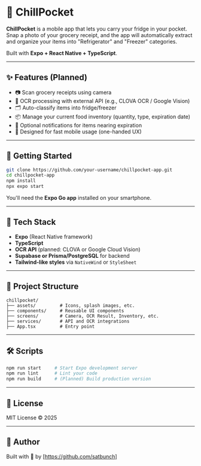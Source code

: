 # 🧊 ChillPocket

**ChillPocket** is a mobile app that lets you carry your fridge in your pocket.  
Snap a photo of your grocery receipt, and the app will automatically extract and organize your items into "Refrigerator" and "Freezer" categories.

Built with **Expo + React Native + TypeScript**.

---

## ✨ Features (Planned)

- 📷 Scan grocery receipts using camera
- 🧠 OCR processing with external API (e.g., CLOVA OCR / Google Vision)
- 🗂️ Auto-classify items into fridge/freezer
- 📦 Manage your current food inventory (quantity, type, expiration date)
- 🔔 Optional notifications for items nearing expiration
- 📱 Designed for fast mobile usage (one-handed UX)

---

## 🚀 Getting Started

```bash
git clone https://github.com/your-username/chillpocket-app.git
cd chillpocket-app
npm install
npx expo start
````

You'll need the **Expo Go app** installed on your smartphone.

---

## 🧩 Tech Stack

* **Expo** (React Native framework)
* **TypeScript**
* **OCR API** (planned: CLOVA or Google Cloud Vision)
* **Supabase or Prisma/PostgreSQL** for backend
* **Tailwind-like styles** via `NativeWind` or `StyleSheet`

---

## 📁 Project Structure

```
chillpocket/
├── assets/         # Icons, splash images, etc.
├── components/     # Reusable UI components
├── screens/        # Camera, OCR Result, Inventory, etc.
├── services/       # API and OCR integrations
├── App.tsx         # Entry point
```

---

## 🛠️ Scripts

```bash
npm run start     # Start Expo development server
npm run lint      # Lint your code
npm run build     # (Planned) Build production version
```

---

## 📌 License

MIT License © 2025

---

## 👾 Author

Built with 🧊 by \[https://github.com/satbunch]
